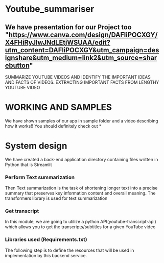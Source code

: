 # Youtube_summariser
## We have presentation for our Project too "https://www.canva.com/design/DAFliPOCXGY/X4FHiRyJIwJNdLEtjWSUAA/edit?utm_content=DAFliPOCXGY&utm_campaign=designshare&utm_medium=link2&utm_source=sharebutton"
SUMMARIZE YOUTUBE VIDEOS AND IDENTIFY THE IMPORTANT IDEAS AND FACTS OF VIDEOS.
EXTRACTING IMPORTANT FACTS FROM LENGTHY YOUTUBE VIDEO

# WORKING AND SAMPLES 
We have shown samples of our app in sample folder and a video describing how it works!!
You should definitely check out *

# System design

We have created a back-end application directory containing files written in Python that is Streamlit
### Perform Text summarization
Then Text summarization is the task of shortening longer text into a precise summary that preserves key information content and overall meaning.  The transformers library is used for text summarization

### Get transcript
In this module, we are going to utilize a python API(youtube-transcript-api) which allows you to get the transcripts/subtitles for a given YouTube video

### Libraries used (Requirements.txt)
The following step is to define the resources that will be used in implementation by this backend service.

